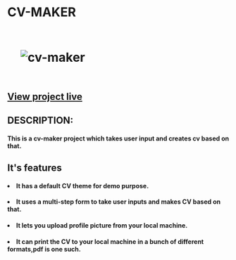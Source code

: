 # CV-MAKER

# <img style="margin: 30px" src="https://github.com/Undisclosed64/cv-maker/blob/main/cv-maker.png" alt="cv-maker"  />  

## <a href="https://cv-maker-app.netlify.app/">View project live</a>

## DESCRIPTION:
#### This is a cv-maker project which takes user input and creates cv based on that.

## It's features

#### <li>It has a default CV theme for demo purpose.</li>

#### <li> It uses a multi-step form to take user inputs and makes CV based on that. </li>

#### <li>It lets you upload profile picture from your local machine.</li>

#### <li>It can print the CV to your local machine in a bunch of different formats,pdf is one such.</li>

